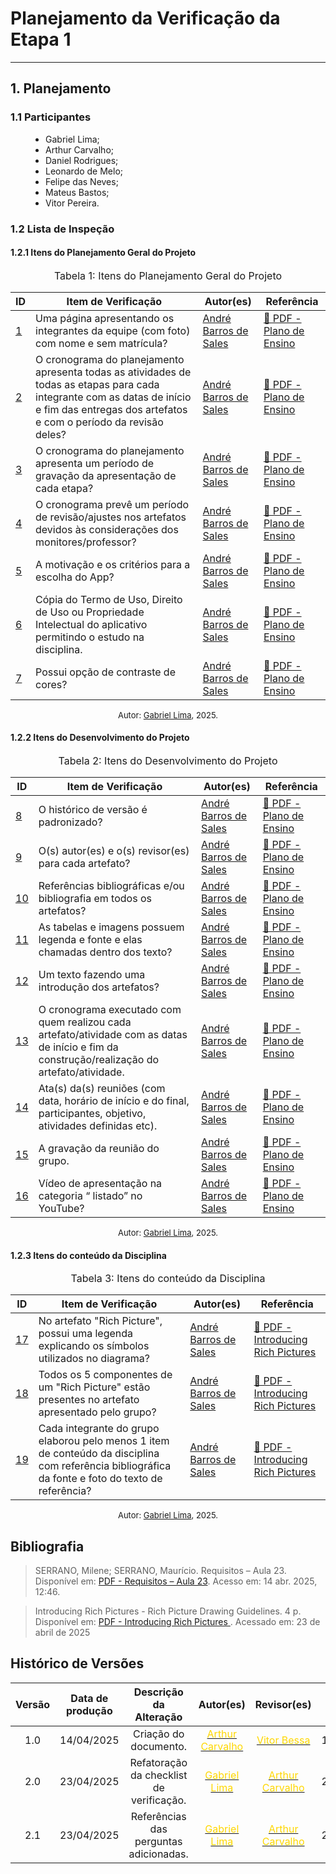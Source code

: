# Planejamento da Verificação da Etapa 1

---

## 1. Planejamento


### 1.1 Participantes
<ul style="text-align: justify; padding-left: 4em; margin-top: 0.5em;">
<li>Gabriel Lima;
<li>Arthur Carvalho;
<li>Daniel Rodrigues;
<li>Leonardo de Melo;
<li>Felipe das Neves;
<li>Mateus Bastos;
<li>Vitor Pereira.
</ul>

### 1.2 Lista de Inspeção
#### 1.2.1 Itens do Planejamento Geral do Projeto

<font size="3"><p style="text-align: center">Tabela 1: Itens do Planejamento Geral do Projeto</p></font> 

| ID | Item de Verificação | Autor(es) | Referência |
|------|-------|------|---------|
| <a href="#REF01">1</a> | Uma página apresentando os integrantes da equipe (com foto) com nome e sem matrícula? |  [André Barros de Sales](https://sigaa.unb.br/sigaa/public/docente/portal.jsf?siape=1314342) | <a href="https://raw.githubusercontent.com/Requisitos-de-Software/2025.1-CelularSeguro/main/Docs/assets/pdf/verificacao/Lista de Verifificação - Plano_de_Ensino RE 012025 Turma 03 v2.pdf" target="_blank">📄 PDF - Plano de Ensino </a> |
| <a href="#REF02">2</a> | O cronograma do planejamento apresenta todas as atividades de todas as etapas para cada integrante com as datas de início e fim das entregas dos artefatos e com o período da revisão deles? |[André Barros de Sales](https://sigaa.unb.br/sigaa/public/docente/portal.jsf?siape=1314342) | <a href="https://raw.githubusercontent.com/Requisitos-de-Software/2025.1-CelularSeguro/main/Docs/assets/pdf/verificacao/Lista de Verifificação - Plano_de_Ensino RE 012025 Turma 03 v2.pdf" target="_blank">📄 PDF - Plano de Ensino </a> | 
| <a href="#REF03">3</a> | O cronograma do planejamento apresenta um período de gravação da apresentação de cada etapa? |[André Barros de Sales](https://sigaa.unb.br/sigaa/public/docente/portal.jsf?siape=1314342) | <a href="https://raw.githubusercontent.com/Requisitos-de-Software/2025.1-CelularSeguro/main/Docs/assets/pdf/verificacao/Lista de Verifificação - Plano_de_Ensino RE 012025 Turma 03 v2.pdf" target="_blank">📄 PDF - Plano de Ensino </a> | 
| <a href="#REF04">4</a> | O cronograma prevê um período de revisão/ajustes nos artefatos devidos às considerações dos monitores/professor? |[André Barros de Sales](https://sigaa.unb.br/sigaa/public/docente/portal.jsf?siape=1314342) | <a href="https://raw.githubusercontent.com/Requisitos-de-Software/2025.1-CelularSeguro/main/Docs/assets/pdf/verificacao/Lista de Verifificação - Plano_de_Ensino RE 012025 Turma 03 v2.pdf" target="_blank">📄 PDF - Plano de Ensino </a> | 
| <a href="#REF05">5</a> | A motivação e os critérios para a escolha do App? |[André Barros de Sales](https://sigaa.unb.br/sigaa/public/docente/portal.jsf?siape=1314342) | <a href="https://raw.githubusercontent.com/Requisitos-de-Software/2025.1-CelularSeguro/main/Docs/assets/pdf/verificacao/Lista de Verifificação - Plano_de_Ensino RE 012025 Turma 03 v2.pdf" target="_blank">📄 PDF - Plano de Ensino </a> | 
| <a href="#REF06">6</a> | Cópia do Termo de Uso, Direito de Uso ou Propriedade Intelectual do aplicativo permitindo o estudo na disciplina. |[André Barros de Sales](https://sigaa.unb.br/sigaa/public/docente/portal.jsf?siape=1314342) | <a href="https://raw.githubusercontent.com/Requisitos-de-Software/2025.1-CelularSeguro/main/Docs/assets/pdf/verificacao/Lista de Verifificação - Plano_de_Ensino RE 012025 Turma 03 v2.pdf" target="_blank">📄 PDF - Plano de Ensino </a> | 
| <a href="#REF07">7</a> | Possui opção de contraste de cores? |[André Barros de Sales](https://sigaa.unb.br/sigaa/public/docente/portal.jsf?siape=1314342) | <a href="https://raw.githubusercontent.com/Requisitos-de-Software/2025.1-CelularSeguro/main/Docs/assets/pdf/verificacao/Lista de Verifificação - Plano_de_Ensino RE 012025 Turma 03 v2.pdf" target="_blank">📄 PDF - Plano de Ensino </a> |

<font size="2"><p style="text-align: center">Autor: [Gabriel Lima](https://github.com/gabriel-lima258), 2025.</p></font>


#### 1.2.2 Itens do Desenvolvimento do Projeto
<font size="3"><p style="text-align: center">Tabela 2: Itens do Desenvolvimento do Projeto</p></font> 

| ID | Item de Verificação | Autor(es) | Referência |
|------|-------|------|---------|
| <a href="#REF08">8</a> | O histórico de versão é padronizado? | [André Barros de Sales](https://sigaa.unb.br/sigaa/public/docente/portal.jsf?siape=1314342) |  <a href="https://raw.githubusercontent.com/Requisitos-de-Software/2025.1-CelularSeguro/main/Docs/assets/pdf/verificacao/Lista de Verifificação - Plano_de_Ensino RE 012025 Turma 03 v2.pdf" target="_blank">📄 PDF - Plano de Ensino </a> | 
| <a href="#REF09">9</a> | O(s) autor(es) e o(s) revisor(es) para cada artefato? | [André Barros de Sales](https://sigaa.unb.br/sigaa/public/docente/portal.jsf?siape=1314342) | <a href="https://raw.githubusercontent.com/Requisitos-de-Software/2025.1-CelularSeguro/main/Docs/assets/pdf/verificacao/Lista de Verifificação - Plano_de_Ensino RE 012025 Turma 03 v2.pdf" target="_blank">📄 PDF - Plano de Ensino </a>  | 
| <a href="#REF10">10</a> | Referências bibliográficas e/ou bibliografia em todos os artefatos? | [André Barros de Sales](https://sigaa.unb.br/sigaa/public/docente/portal.jsf?siape=1314342) | <a href="https://raw.githubusercontent.com/Requisitos-de-Software/2025.1-CelularSeguro/main/Docs/assets/pdf/verificacao/Lista de Verifificação - Plano_de_Ensino RE 012025 Turma 03 v2.pdf" target="_blank">📄 PDF - Plano de Ensino </a> | 
| <a href="#REF11">11</a> | As tabelas e imagens possuem legenda e fonte e elas chamadas dentro dos texto? | [André Barros de Sales](https://sigaa.unb.br/sigaa/public/docente/portal.jsf?siape=1314342) | <a href="https://raw.githubusercontent.com/Requisitos-de-Software/2025.1-CelularSeguro/main/Docs/assets/pdf/verificacao/Lista de Verifificação - Plano_de_Ensino RE 012025 Turma 03 v2.pdf" target="_blank">📄 PDF - Plano de Ensino </a> | 
| <a href="#REF12">12</a> | Um texto fazendo uma introdução dos artefatos? | [André Barros de Sales](https://sigaa.unb.br/sigaa/public/docente/portal.jsf?siape=1314342) | <a href="https://raw.githubusercontent.com/Requisitos-de-Software/2025.1-CelularSeguro/main/Docs/assets/pdf/verificacao/Lista de Verifificação - Plano_de_Ensino RE 012025 Turma 03 v2.pdf" target="_blank">📄 PDF - Plano de Ensino </a> | 
| <a href="#REF13">13</a> | O cronograma executado com quem realizou cada artefato/atividade com as datas de início e fim da construção/realização do artefato/atividade. | [André Barros de Sales](https://sigaa.unb.br/sigaa/public/docente/portal.jsf?siape=1314342) | <a href="https://raw.githubusercontent.com/Requisitos-de-Software/2025.1-CelularSeguro/main/Docs/assets/pdf/verificacao/Lista de Verifificação - Plano_de_Ensino RE 012025 Turma 03 v2.pdf" target="_blank">📄 PDF - Plano de Ensino </a> | 
| <a href="#REF14">14</a> | Ata(s) da(s) reuniões (com data, horário de início e do final, participantes, objetivo, atividades definidas etc). | [André Barros de Sales](https://sigaa.unb.br/sigaa/public/docente/portal.jsf?siape=1314342) | <a href="https://raw.githubusercontent.com/Requisitos-de-Software/2025.1-CelularSeguro/main/Docs/assets/pdf/verificacao/Lista de Verifificação - Plano_de_Ensino RE 012025 Turma 03 v2.pdf" target="_blank">📄 PDF - Plano de Ensino </a> | 
| <a href="#REF15">15</a> | A gravação da reunião do grupo. | [André Barros de Sales](https://sigaa.unb.br/sigaa/public/docente/portal.jsf?siape=1314342) | <a href="https://raw.githubusercontent.com/Requisitos-de-Software/2025.1-CelularSeguro/main/Docs/assets/pdf/verificacao/Lista de Verifificação - Plano_de_Ensino RE 012025 Turma 03 v2.pdf" target="_blank">📄 PDF - Plano de Ensino </a> | 
| <a href="#REF16">16</a> | Vídeo de apresentação na categoria “ listado” no YouTube? | [André Barros de Sales](https://sigaa.unb.br/sigaa/public/docente/portal.jsf?siape=1314342) | <a href="https://raw.githubusercontent.com/Requisitos-de-Software/2025.1-CelularSeguro/main/Docs/assets/pdf/verificacao/Lista de Verifificação - Plano_de_Ensino RE 012025 Turma 03 v2.pdf" target="_blank">📄 PDF - Plano de Ensino </a> | 

<font size="2"><p style="text-align: center">Autor: [Gabriel Lima](https://github.com/gabriel-lima258), 2025.</p></font>

#### 1.2.3 Itens do conteúdo da Disciplina 
<font size="3"><p style="text-align: center">Tabela 3: Itens do conteúdo da Disciplina </p></font> 

| ID | Item de Verificação | Autor(es) | Referência |
|------|-------|------|---------|
| <a href="#REF17">17</a> | No artefato "Rich Picture", possui uma legenda explicando os símbolos utilizados no diagrama? | [André Barros de Sales](https://sigaa.unb.br/sigaa/public/docente/portal.jsf?siape=1314342) | <a href="https://raw.githubusercontent.com/Requisitos-de-Software/2025.1-CelularSeguro/main/Docs/assets/pdf/verificacao/IntruducingRichPicture.pdf" target="_blank">📄 PDF - Introducing Rich Pictures </a> | 
| <a href="#REF18">18</a> | Todos os 5 componentes de um "Rich Picture" estão presentes no artefato apresentado pelo grupo? | [André Barros de Sales](https://sigaa.unb.br/sigaa/public/docente/portal.jsf?siape=1314342) | <a href="https://raw.githubusercontent.com/Requisitos-de-Software/2025.1-CelularSeguro/main/Docs/assets/pdf/verificacao/IntruducingRichPicture.pdf" target="_blank">📄 PDF - Introducing Rich Pictures </a> | 
| <a href="#REF19">19</a> | Cada integrante do grupo elaborou pelo menos 1 item de conteúdo da disciplina com referência bibliográfica da fonte e foto do texto de referência? |  [André Barros de Sales](https://sigaa.unb.br/sigaa/public/docente/portal.jsf?siape=1314342) | <a href="https://raw.githubusercontent.com/Requisitos-de-Software/2025.1-CelularSeguro/main/Docs/assets/pdf/verificacao/IntruducingRichPicture.pdf" target="_blank">📄 PDF - Introducing Rich Pictures </a> |

<font size="2"><p style="text-align: center">Autor: [Gabriel Lima](https://github.com/gabriel-lima258), 2025.</p></font>

## Bibliografia

> SERRANO, Milene; SERRANO, Maurício. Requisitos – Aula 23. Disponível em: <a href="https://raw.githubusercontent.com/Requisitos-de-Software/2025.1-CelularSeguro/main/Docs/assets/pdf/verificacao/Requisitos - Aula 023 (1).pdf" target="_blank">PDF - Requisitos – Aula 23</a>. Acesso em: 14 abr. 2025, 12:46.

> Introducing Rich Pictures - Rich Picture Drawing Guidelines. 4 p. Disponível em: <a href="https://raw.githubusercontent.com/Requisitos-de-Software/2025.1-CelularSeguro/main/Docs/assets/pdf/verificacao/IntruducingRichPicture.pdf" target="_blank">PDF - Introducing Rich Pictures </a>. Acessado em: 23 de abril de 2025

## Histórico de Versões 

| Versão | Data de produção   | Descrição da Alteração                               | Autor(es)             | Revisor(es)      |Data de Revisão |
| :----: | :----------------: | :--------------------------------------------------: | :-------------------: | :-------------:  |  :-----------: |
| 1.0  | 14/04/2025 | Criação do documento.  | [<span style="color:gold;">Arthur Carvalho</span>](https://github.com/arthurlleite)| [<span style="color:gold;">Vitor Bessa</span>](https://github.com/Bessazs) | 14/04/2025|
| 2.0  | 23/04/2025 | Refatoração da checklist de verificação.  | [<span style="color:gold;">Gabriel Lima</span>](https://github.com/gabriel-lima258)| [<span style="color:gold;">Arthur Carvalho</span>](https://github.com/arthurlleite) | 23/04/2025|
| 2.1  | 23/04/2025 | Referências das perguntas adicionadas.  | [<span style="color:gold;">Gabriel Lima</span>](https://github.com/gabriel-lima258)| [<span style="color:gold;">Arthur Carvalho</span>](https://github.com/arthurlleite) | 23/04/2025|